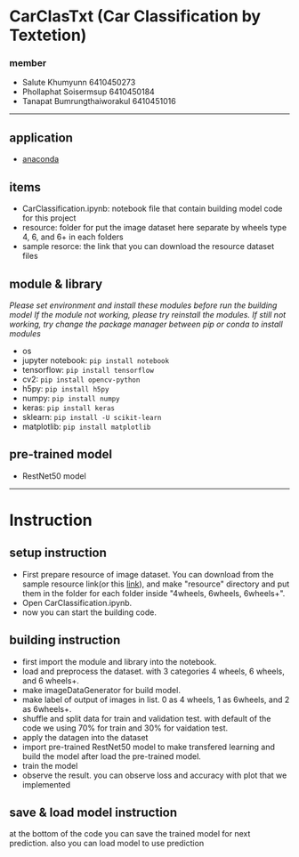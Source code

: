 # CarClasTxt (Car Classification by Textetion)
### member
- Salute Khumyunn 6410450273
- Phollaphat Soisermsup 6410450184
- Tanapat Bumrungthaiworakul 6410451016
---
## application
- [anaconda](https://www.anaconda.com/download)

## items
- CarClassification.ipynb: notebook file that contain building model code for this project
- resource: folder for put the image dataset here separate by wheels type 4, 6, and 6+ in each folders
- sample resorce: the link that you can download the resource dataset files

## module & library
*Please set environment and install these modules before run the building model*
*If the module not working, please try reinstall the modules. If still not working, try change the package manager between pip or conda to install modules*
- os
- jupyter notebook: ```pip install notebook```
- tensorflow: ```pip install tensorflow```
- cv2: ```pip install opencv-python```
- h5py: ```pip install h5py```
- numpy: ```pip install numpy```
- keras: ```pip install keras```
- sklearn: ```pip install -U scikit-learn```
- matplotlib: ```pip install matplotlib```

## pre-trained model
- RestNet50 model

---
# Instruction

## setup instruction
- First prepare resource of image dataset. You can download from the sample resource link(or this [link](https://drive.google.com/file/d/14MejCuwe8cwr9ZEtuUg2t-uylZnPpN5Y/view?usp=sharing)), and make "resource" directory and put them in the folder for each folder inside "4wheels, 6wheels, 6wheels+".
- Open CarClassification.ipynb.
- now you can start the building code.

## building instruction
- first import the module and library into the notebook.
- load and preprocess the dataset. with 3 categories 4 wheels, 6 wheels, and 6 wheels+.
- make imageDataGenerator for build model.
- make label of output of images in list. 0 as 4 wheels, 1 as 6wheels, and 2 as 6wheels+.
- shuffle and split data for train and validation test. with default of the code we using 70% for train and 30% for vaidation test.
- apply the datagen into the dataset
- import pre-trained RestNet50 model to make transfered learning and build the model after load the pre-trained model.
- train the model 
- observe the result. you can observe loss and accuracy with plot that we implemented

## save & load model instruction
at the bottom of the code you can save the trained model for next prediction. also you can load model to use prediction
